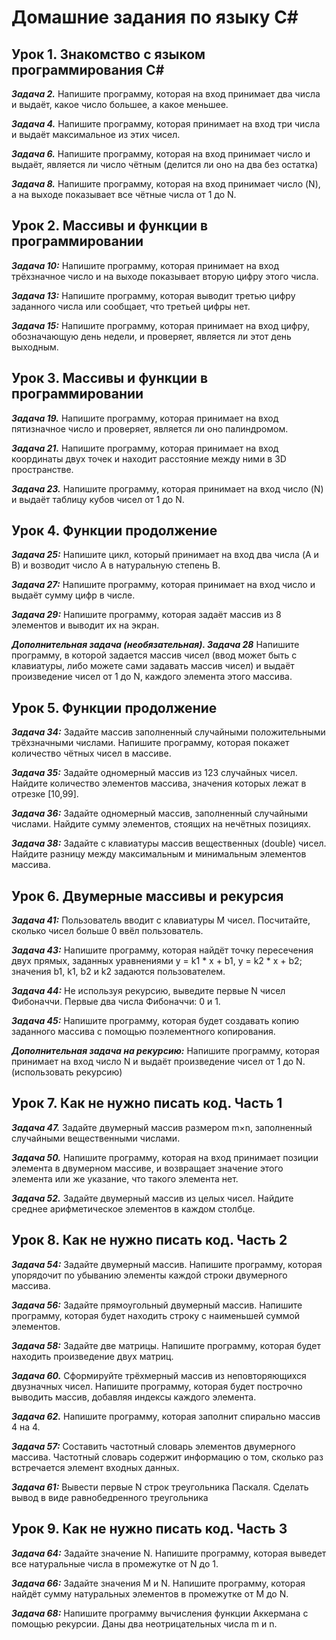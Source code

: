 # Домашние задания по языку С#

## Урок 1. Знакомство с языком программирования С#

__*Задача 2.*__ Напишите программу, которая на вход принимает два числа и выдаёт, какое число большее, а какое меньшее.

__*Задача 4.*__ Напишите программу, которая принимает на вход три числа и выдаёт максимальное из этих чисел.

__*Задача 6.*__ Напишите программу, которая на вход принимает число и выдаёт, является ли число чётным (делится ли оно на два без остатка)

__*Задача 8.*__ Напишите программу, которая на вход принимает число (N), а на выходе показывает все чётные числа от 1 до N.

## Урок 2. Массивы и функции в программировании

__*Задача 10:*__ Напишите программу, которая принимает на вход трёхзначное число и на выходе показывает вторую цифру этого числа.

__*Задача 13:*__ Напишите программу, которая выводит третью цифру заданного числа или сообщает, что третьей цифры нет.

__*Задача 15:*__ Напишите программу, которая принимает на вход цифру, обозначающую день недели, и проверяет, является ли этот день выходным.

## Урок 3. Массивы и функции в программировании

__*Задача 19.*__ Напишите программу, которая принимает на вход пятизначное число и проверяет, является ли оно палиндромом.

__*Задача 21.*__ Напишите программу, которая принимает на вход координаты двух точек и находит расстояние между ними в 3D пространстве.

__*Задача 23.*__ Напишите программу, которая принимает на вход число (N) и выдаёт таблицу кубов чисел от 1 до N.

## Урок 4. Функции продолжение

__*Задача 25:*__ Напишите цикл, который принимает на вход два числа (A и B) и возводит число A в натуральную степень B.

__*Задача 27:*__ Напишите программу, которая принимает на вход число и выдаёт сумму цифр в числе.

__*Задача 29:*__ Напишите программу, которая задаёт массив из 8 элементов и выводит их на экран.

__*Дополнительная задача (необязательная). Задача 28*__ Напишите программу, в которой задается массив чисел (ввод может быть с клавиатуры, либо можете сами задавать массив чисел) и выдаёт произведение чисел от 1 до N, каждого элемента этого массива.

## Урок 5. Функции продолжение

__*Задача 34:*__ Задайте массив заполненный случайными положительными трёхзначными числами. Напишите программу, которая покажет количество чётных чисел в массиве.

__*Задача 35:*__ Задайте одномерный массив из 123 случайных чисел. Найдите количество элементов массива, значения которых лежат в отрезке [10,99].

__*Задача 36:*__ Задайте одномерный массив, заполненный случайными числами. Найдите сумму элементов, стоящих на нечётных позициях.

__*Задача 38:*__ Задайте с клавиатуры массив вещественных (double) чисел. Найдите разницу между максимальным и минимальным элементов массива.

## Урок 6. Двумерные массивы и рекурсия

__*Задача 41:*__ Пользователь вводит с клавиатуры M чисел. Посчитайте, сколько чисел больше 0 ввёл пользователь.

__*Задача 43:*__ Напишите программу, которая найдёт точку пересечения двух прямых, заданных уравнениями y = k1 * x + b1, y = k2 * x + b2; значения b1, k1, b2 и k2 задаются пользователем.

__*Задача 44:*__ Не используя рекурсию, выведите первые N чисел Фибоначчи. Первые два числа Фибоначчи: 0 и 1.

__*Задача 45:*__ Напишите программу, которая будет создавать копию заданного массива с помощью поэлементного копирования.

__*Дополнительная задача на рекурсию:*__ Напишите программу, которая принимает на вход число N и выдаёт произведение чисел от 1 до N. (использовать рекурсию)

## Урок 7. Как не нужно писать код. Часть 1

__*Задача 47.*__ Задайте двумерный массив размером m×n, заполненный случайными вещественными числами.

__*Задача 50.*__ Напишите программу, которая на вход принимает позиции элемента в двумерном массиве, и возвращает значение этого элемента или же указание, что такого элемента нет.

__*Задача 52.*__ Задайте двумерный массив из целых чисел. Найдите среднее арифметическое элементов в каждом столбце.

## Урок 8. Как не нужно писать код. Часть 2

__*Задача 54:*__ Задайте двумерный массив. Напишите программу, которая упорядочит по убыванию элементы каждой строки двумерного массива.

__*Задача 56:*__ Задайте прямоугольный двумерный массив. Напишите программу, которая будет находить строку с наименьшей суммой элементов.

__*Задача 58:*__ Задайте две матрицы. Напишите программу, которая будет находить произведение двух матриц.

__*Задача 60.*__ Сформируйте трёхмерный массив из неповторяющихся двузначных чисел. Напишите программу, которая будет построчно выводить массив, добавляя индексы каждого элемента.

__*Задача 62.*__ Напишите программу, которая заполнит спирально массив 4 на 4.

__*Задача 57:*__ Составить частотный словарь элементов двумерного массива. Частотный словарь содержит информацию о том, сколько раз встречается элемент входных данных.

__*Задача 61:*__ Вывести первые N строк треугольника Паскаля. Сделать вывод в виде равнобедренного треугольника

## Урок 9. Как не нужно писать код. Часть 3

__*Задача 64:*__ Задайте значение N. Напишите программу, которая выведет все натуральные числа в промежутке от N до 1.

__*Задача 66:*__ Задайте значения M и N. Напишите программу, которая найдёт сумму натуральных элементов в промежутке от M до N.

__*Задача 68:*__ Напишите программу вычисления функции Аккермана с помощью рекурсии. Даны два неотрицательных числа m и n.



